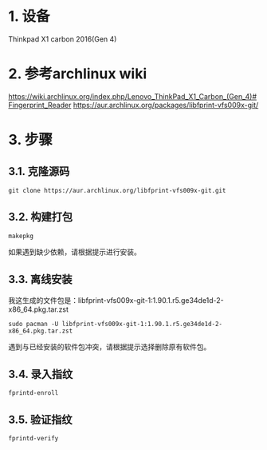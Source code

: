 # 1. 设备
Thinkpad X1 carbon 2016(Gen 4)

# 2. 参考archlinux wiki
https://wiki.archlinux.org/index.php/Lenovo_ThinkPad_X1_Carbon_(Gen_4)#Fingerprint_Reader
https://aur.archlinux.org/packages/libfprint-vfs009x-git/

# 3. 步骤
## 3.1. 克隆源码
```
git clone https://aur.archlinux.org/libfprint-vfs009x-git.git
```
## 3.2. 构建打包
```
makepkg
```
如果遇到缺少依赖，请根据提示进行安装。
## 3.3. 离线安装
我这生成的文件包是：libfprint-vfs009x-git-1:1.90.1.r5.ge34de1d-2-x86_64.pkg.tar.zst
```
sudo pacman -U libfprint-vfs009x-git-1:1.90.1.r5.ge34de1d-2-x86_64.pkg.tar.zst
```
遇到与已经安装的软件包冲突，请根据提示选择删除原有软件包。
## 3.4. 录入指纹
```
fprintd-enroll
```
## 3.5. 验证指纹
```
fprintd-verify
```
